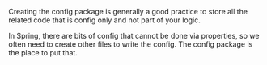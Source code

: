 Creating the config package is generally a good practice to store all
the related code that is config only and not part of your logic.

In Spring, there are bits of config that cannot be done via properties,
so we often need to create other files to write the config. The config
package is the place to put that.
